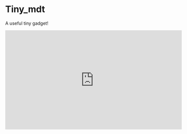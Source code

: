 # Tiny_mdt
A useful tiny gadget!
<iframe width="560" height="315" src="https://www.youtube.com/embed/fY5Y1o6QoCc?si=GF92eTSO-mVCjJeZ" title="YouTube video player" frameborder="0" allow="accelerometer; autoplay; clipboard-write; encrypted-media; gyroscope; picture-in-picture; web-share" referrerpolicy="strict-origin-when-cross-origin" allowfullscreen></iframe>
